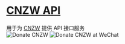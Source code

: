 # [CNZW API](https://cnzw-api.github.io/)
用于为 [CNZW](https://cnzw-wtw.github.io/) 提供 API 接口服务  
![Donate CNZW](https://cnzw-wtw.github.io/img/pay/donate.jpg)
![Donate CNZW at WeChat](https://cnzw-wtw.github.io/img/pay/pay.jpg)
